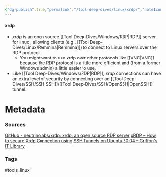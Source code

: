 ```yaml
---
{"dg-publish":true,"permalink":"/tool-deep-dives/linux/xrdp/","noteIcon":""}
---
```


#### xrdp
- *xrdp* is an open source [[Tool Deep-Dives/Windows/RDP\|RDP]] server for linux , allowing clients (e.g., [[Tool Deep-Dives/Linux/Remmina\|Remmina]]) to connect to Linux servers over the RDP protocol.
	- You might want to use xrdp over other protocols like [[VNC\|VNC]] because the RDP protocol is a little more efficient and (from a former Windows admin) a little easier to use.
- Like [[Tool Deep-Dives/Windows/RDP\|RDP]], *xrdp* connections can have an extra level of security by connecting over an [[Tool Deep-Dives/SSH/SSH\|SSH]]/[[Tool Deep-Dives/SSH/OpenSSH\|OpenSSH]] tunnel.




# Metadata

### Sources
[GitHub - neutrinolabs/xrdp: xrdp: an open source RDP server](https://github.com/neutrinolabs/xrdp)
[xRDP – How to secure Xrdp Connection using SSH Tunnels on Ubuntu 20.04 – Griffon's IT Library](https://c-nergy.be/blog/?p=14965)
### Tags
#tools_linux 